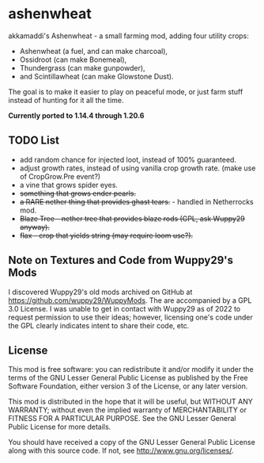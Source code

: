 ashenwheat
==========

akkamaddi's Ashenwheat - a small farming mod, adding four utility crops:

- Ashenwheat (a fuel, and can make charcoal),
- Ossidroot (can make Bonemeal),
- Thundergrass (can make gunpowder),
- and Scintillawheat (can make Glowstone Dust).

The goal is to make it easier to play on peaceful mode, or just farm stuff
instead of hunting for it all the time.

**Currently ported to 1.14.4 through 1.20.6**

TODO List
---------
- add random chance for injected loot, instead of 100% guaranteed.
- adjust growth rates, instead of using vanilla crop growth rate. (make use of CropGrow.Pre event?)
- a vine that grows spider eyes.
- <s>something that grows ender pearls.</s>
- <s>a RARE nether thing that provides ghast tears.</s> - handled in Netherrocks mod.
- <s>Blaze Tree - nether tree that provides blaze rods (GPL, ask Wuppy29 anyway).</s>
- <s>flax - crop that yields string (may require loom use?).</s>

Note on Textures and Code from Wuppy29's Mods
---------------------------------------------
I discovered Wuppy29's old mods archived on GitHub at https://github.com/wuppy29/WuppyMods. The
are accompanied by a GPL 3.0 License. I was unable to get in contact with Wuppy29 as of 2022 to
request permission to use their ideas; however, licensing one's code under the GPL clearly
indicates intent to share their code, etc.

License
-------

This mod is free software: you can redistribute it and/or modify it under the
terms of the GNU Lesser General Public License as published by the Free
Software Foundation, either version 3 of the License, or any later version.

This mod is distributed in the hope that it will be useful, but WITHOUT ANY
WARRANTY; without even the implied warranty of MERCHANTABILITY or FITNESS FOR A
PARTICULAR PURPOSE.  See the GNU Lesser General Public License for more
details.

You should have received a copy of the GNU Lesser General Public License along
with this source code.  If not, see <http://www.gnu.org/licenses/>.
